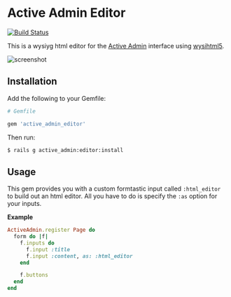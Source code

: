 # Active Admin Editor

[![Build Status](https://travis-ci.org/ejholmes/active_admin_editor.png?branch=refactor)](https://travis-ci.org/ejholmes/active_admin_editor)

This is a wysiyg html editor for the [Active Admin](http://activeadmin.info/)
interface using [wysihtml5](https://github.com/xing/wysihtml5).

![screenshot](http://i.imgur.com/vfX1A.png)

## Installation

Add the following to your Gemfile:

```ruby
# Gemfile

gem 'active_admin_editor'
```

Then run:

```bash
$ rails g active_admin:editor:install
```

## Usage

This gem provides you with a custom formtastic input called `:html_editor` to build out an html editor.
All you have to do is specify the `:as` option for your inputs.

**Example**

```ruby
ActiveAdmin.register Page do
  form do |f|
    f.inputs do
      f.input :title
      f.input :content, as: :html_editor
    end

    f.buttons
  end
end
```
